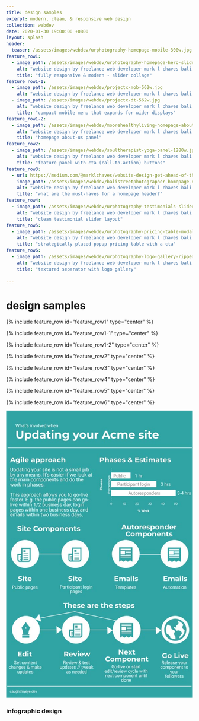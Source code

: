 ```yaml
---
title: design samples
excerpt: modern, clean, & responsive web design 
collection: webdev
date: 2020-01-30 19:00:00 +0800
layout: splash
header:
  teaser: /assets/images/webdev/urphotography-homepage-mobile-300w.jpg
feature_row1:
  - image_path: /assets/images/webdev/urphotography-homepage-hero-slider-yoga-1280w.jpg
    alt: "website design by freelance web developer mark l chaves bali indonesia"
    title: "fully responsive & modern - slider collage"
feature_row1-1:
  - image_path: /assets/images/webdev/projectx-mob-562w.jpg
    alt: "website design by freelance web developer mark l chaves bali indonesia"
  - image_path: /assets/images/webdev/projectx-dt-562w.jpg
    alt: "website design by freelance web developer mark l chaves bali indonesia"
    title: "compact mobile menu that expands for wider displays"
feature_row1-2:
  - image_path: /assets/images/webdev/moorehealthyliving-homepage-about-panel-1280w.jpg
    alt: "website design by freelance web developer mark l chaves bali indonesia"
    title: "homepage about-us panel"
feature_row2:
  - image_path: /assets/images/webdev/soultherapist-yoga-panel-1280w.jpg
    alt: "website design by freelance web developer mark l chaves bali indonesia"
    title: "feature panel with cta (call-to-action) buttons"
feature_row3:
  - url: https://medium.com/@marklchaves/website-design-get-ahead-of-the-curve-with-your-header-31cc29e3f833
    image_path: /assets/images/webdev/balistreetphotographer-homepage-new-logo-1280w.jpg
    alt: "website design by freelance web developer mark l chaves bali indonesia"
    title: "what are the must-haves for a homepage header?"
feature_row4:
  - image_path: /assets/images/webdev/urphotography-testimonials-slider-1280w.jpg
    alt: "website design by freelance web developer mark l chaves bali indonesia"
    title: "clean testimonial slider layout"
feature_row5:
  - image_path: /assets/images/webdev/urphotography-pricing-table-modal-1280w.jpg
    alt: "website design by freelance web developer mark l chaves bali indonesia"
    title: "strategically placed popup pricing table with a cta"
feature_row6:
  - image_path: /assets/images/webdev/urphotography-logo-gallery-ripped-paper-1280w.jpg
    alt: "website design by freelance web developer mark l chaves bali indonesia"
    title: "textured separator with logo gallery"

---
```

# design samples

{% include feature_row id="feature_row1" type="center" %}

{% include feature_row id="feature_row1-1" type="center" %}

{% include feature_row id="feature_row1-2" type="center" %}

{% include feature_row id="feature_row2" type="center" %}

{% include feature_row id="feature_row3" type="center" %}

{% include feature_row id="feature_row4" type="center" %}

{% include feature_row id="feature_row5" type="center" %}

{% include feature_row id="feature_row6" type="center" %}

![website design by freelance web developer mark l chaves bali indonesia](/assets/images/webdev/updating-your-site-infographic-562w.jpg "infographic design")
### infographic design